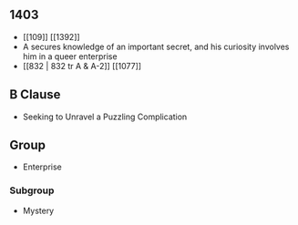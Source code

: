 ## 1403
- [[109]] [[1392]] 
- A secures knowledge of an important secret, and his curiosity involves him in a queer enterprise
- [[832 | 832 tr A &amp; A-2]] [[1077]] 

## B Clause
- Seeking to Unravel a Puzzling Complication

## Group
- Enterprise

### Subgroup
- Mystery

